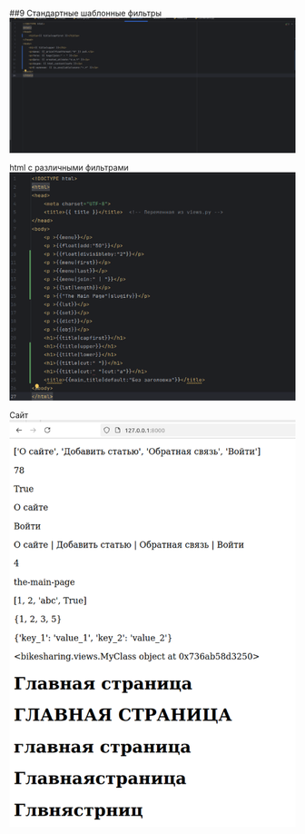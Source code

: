 ##9
Стандартные шаблонные фильтры
![1](screen/11.png)

html с различными фильтрами
![2](screen/11.1.png)

Сайт
![3](screen/11.2.png)

